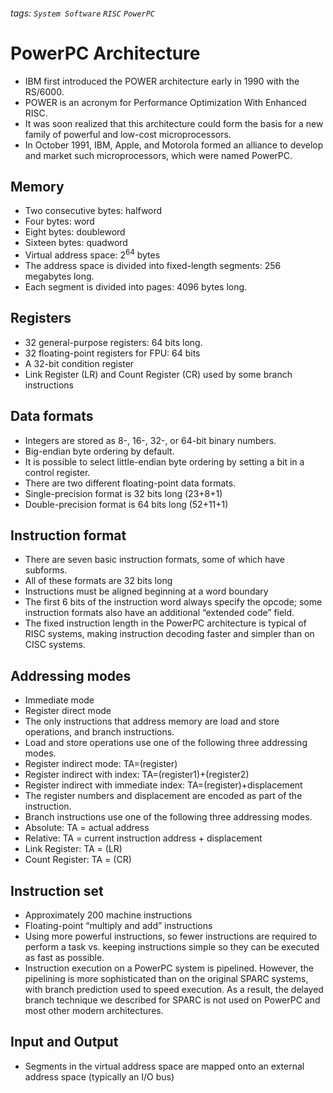 ###### tags: `System Software` `RISC` `PowerPC`

<style>
    font {
        color: red;
        font-weight: bold;
    }
</style>

# PowerPC Architecture
- IBM first introduced the POWER architecture early in 1990 with the RS/6000.
- POWER is an acronym for Performance Optimization With Enhanced RISC.
- It was soon realized that this architecture could form the basis for a new family of powerful and low-cost microprocessors.
- In October 1991, IBM, Apple, and Motorola formed an alliance to develop and market such microprocessors, which were named PowerPC.

##  Memory
- Two consecutive bytes: halfword
- Four bytes: word
- Eight bytes: doubleword
- Sixteen bytes: quadword
- Virtual address space: $2^{64}$ bytes
- The address space is divided into fixed-length segments: 256 megabytes long.
- Each segment is divided into pages: 4096 bytes long.

##  Registers
- 32 general-purpose registers: 64 bits long.
- 32 floating-point registers for FPU: 64 bits
- A 32-bit condition register
- Link Register (LR) and Count Register (CR) used by some branch instructions

##  Data formats
- Integers are stored as 8-, 16-, 32-, or 64-bit binary numbers.
- Big-endian byte ordering by default.
- It is possible to select little-endian byte ordering by setting a bit in a control register.
- There are two different floating-point data formats.
- Single-precision format is 32 bits long (23+8+1)
- Double-precision format is 64 bits long (52+11+1)

##  Instruction format
- There are seven basic instruction formats, some of which have subforms.
- All of these formats are 32 bits long
- Instructions must be aligned beginning at a word boundary
- The first 6 bits of the instruction word always specify the opcode; some instruction formats also have an additional “extended code” field.
- The fixed instruction length in the PowerPC architecture is typical of RISC systems, making instruction decoding faster and simpler than on CISC systems.

##  Addressing modes
- Immediate mode
- Register direct mode
- The only instructions that address memory are load and store operations, and branch instructions.
- Load and store operations use one of the following three addressing modes.
- Register indirect mode: TA=(register)
- Register indirect with index: TA=(register1)+(register2)
- Register indirect with immediate index: TA=(register)+displacement
- The register numbers and displacement are encoded as part of the instruction.
- Branch instructions use one of the following three addressing modes.
- Absolute: TA = actual address
- Relative: TA = current instruction address + displacement
- Link Register: TA = (LR)
- Count Register: TA = (CR)
##  Instruction set
- Approximately 200 machine instructions
- Floating-point “multiply and add” instructions
- Using more powerful instructions, so fewer instructions are required to perform a task vs. keeping instructions simple so they can be executed as fast as possible.
- Instruction execution on a PowerPC system is pipelined. However, the pipelining is more sophisticated than on the original SPARC systems, with branch prediction used to speed execution. As a result, the delayed branch technique we described for SPARC is not used on PowerPC and most other modern architectures.

## Input and Output
- Segments in the virtual address space are mapped onto an external address space (typically an I/O bus)